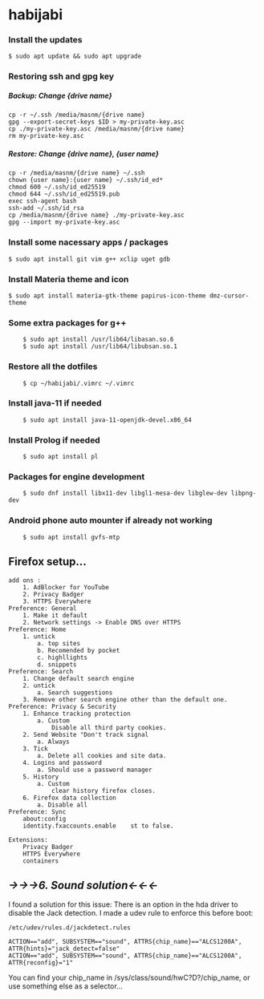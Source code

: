 # habijabi

### Install the updates
```console
$ sudo apt update && sudo apt upgrade
```

### Restoring ssh and gpg key

##### Backup: Change {drive name}
```console
cp -r ~/.ssh /media/masnm/{drive name}
gpg --export-secret-keys $ID > my-private-key.asc
cp ./my-private-key.asc /media/masnm/{drive name}
rm my-private-key.asc
```

##### Restore: Change {drive name}, {user name}
```console
cp -r /media/masnm/{drive name} ~/.ssh
chown {user name}:{user name} ~/.ssh/id_ed*
chmod 600 ~/.ssh/id_ed25519
chmod 644 ~/.ssh/id_ed25519.pub
exec ssh-agent bash
ssh-add ~/.ssh/id_rsa
cp /media/masnm/{drive name} ./my-private-key.asc
gpg --import my-private-key.asc
```

### Install some nacessary apps / packages
```console
$ sudo apt install git vim g++ xclip uget gdb
```

### Install Materia theme and icon
```console
$ sudo apt install materia-gtk-theme papirus-icon-theme dmz-cursor-theme
```

### Some extra packages for g++
```console
	$ sudo apt install /usr/lib64/libasan.so.6
	$ sudo apt install /usr/lib64/libubsan.so.1
```

### Restore all the dotfiles
```console
	$ cp ~/habijabi/.vimrc ~/.vimrc
```

### Install java-11 if needed
```console
	$ sudo apt install java-11-openjdk-devel.x86_64
```

### Install Prolog if needed
```console
    $ sudo apt install pl
```

### Packages for engine development
```console
	$ sudo dnf install libx11-dev libgl1-mesa-dev libglew-dev libpng-dev
```

### Android phone auto mounter if already not working
```console
	$ sudo apt install gvfs-mtp
```

## Firefox setup...

	add ons :
		1. AdBlocker for YouTube
		2. Privacy Badger
		3. HTTPS Everywhere
	Preference: General
		1. Make it default
		2. Network settings -> Enable DNS over HTTPS
	Preference: Home
		1. untick
			a. top sites
			b. Recomended by pocket
			c. highllights
			d. snippets
	Preference: Search
		1. Change default search engine
		2. untick
			a. Search suggestions
		3. Remove other search engine other than the default one.
	Preference: Privacy & Security
		1. Enhance tracking protection
			a. Custom
				Disable all third party cookies.
		2. Send Website "Don't track signal
			a. Always
		3. Tick
			a. Delete all cookies and site data.
		4. Logins and password
			a. Should use a password manager
		5. History
			a. Custom
				clear history firefox closes.
		6. Firefox data collection
			a. Disable all
	Preference: Sync
		about:config
		identity.fxaccounts.enable    st to false.
	
	Extensions:
		Privacy Badger
		HTTPS Everywhere
		containers



## ***->->->6. Sound solution<-<-<-***
I found a solution for this issue: There is an option in the hda driver to disable the Jack detection. I made a udev rule to enforce this before boot:

	/etc/udev/rules.d/jackdetect.rules
	
	ACTION=="add", SUBSYSTEM=="sound", ATTRS{chip_name}=="ALCS1200A", ATTR{hints}="jack_detect=false"
	ACTION=="add", SUBSYSTEM=="sound", ATTRS{chip_name}=="ALCS1200A", ATTR{reconfig}="1"
	
You can find your chip_name in /sys/class/sound/hwC?D?/chip_name, or use something else as a selector...

